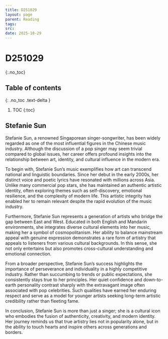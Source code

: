 ```yaml
---
title: D251029
layout: page
parent: Reading
tags:
src:
date: 2025-10-29
---
```


# D251029
{:.no_toc}

## Table of contents
{: .no_toc .text-delta }

1. TOC
{:toc}

## Stefanie Sun

Stefanie Sun, a renowned Singaporean singer-songwriter, has been widely regarded as one of the most influential figures in the Chinese music industry. Although the discussion of a pop singer may seem trivial compared to global issues, her career offers profound insights into the relationship between art, identity, and cultural influence in the modern era.

To begin with, Stefanie Sun’s music exemplifies how art can transcend national and linguistic boundaries. Since her debut in the early 2000s, her distinct voice and poetic lyrics have resonated with millions across Asia. Unlike many commercial pop stars, she has maintained an authentic artistic identity, often exploring themes such as self-discovery, emotional resilience, and the complexity of modern life. This artistic integrity has enabled her to remain relevant despite the rapid evolution of the music industry.

Furthermore, Stefanie Sun represents a generation of artists who bridge the gap between East and West. Educated in both English and Mandarin environments, she integrates diverse cultural elements into her music, making her a symbol of cosmopolitanism. Her ability to balance mainstream appeal with genuine expression demonstrates a rare form of artistry that appeals to listeners from various cultural backgrounds. In this sense, she not only entertains but also promotes cross-cultural understanding and emotional connection.

From a broader perspective, Stefanie Sun’s success highlights the importance of perseverance and individuality in a highly competitive industry. Rather than succumbing to trends or public expectations, she consistently stays true to her principles. Her quiet confidence and down-to-earth personality contrast sharply with the extravagant image often associated with pop celebrities. Such qualities have earned her enduring respect and serve as a model for younger artists seeking long-term artistic credibility rather than fleeting fame.

In conclusion, Stefanie Sun is more than just a singer; she is a cultural icon who embodies the fusion of authenticity, creativity, and modern identity. Her journey reminds us that true artistry lies not in popularity alone, but in the ability to touch hearts and inspire others across generations and borders.


